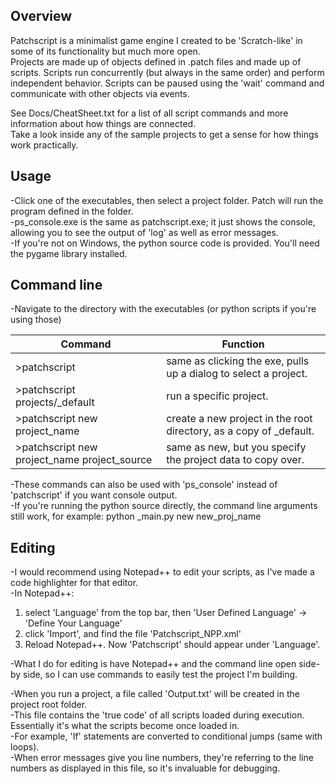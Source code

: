 ## Overview

Patchscript is a minimalist game engine I created to be 'Scratch-like' in some of its functionality but much more open.  
Projects are made up of objects defined in .patch files and made up of scripts. Scripts run concurrently (but always in the same order) and perform independent behavior. Scripts can be paused using the 'wait' command and communicate with other objects via events.  

See Docs/CheatSheet.txt for a list of all script commands and more information about how things are connected.  
Take a look inside any of the sample projects to get a sense for how things work practically.  

## Usage

-Click one of the executables, then select a project folder. Patch will run the program defined in the folder.  
-ps_console.exe is the same as patchscript.exe; it just shows the console, allowing you to see the output of 'log' as well as error messages.  
-If you're not on Windows, the python source code is provided. You'll need the pygame library installed.  

## Command line

-Navigate to the directory with the executables (or python scripts if you're using those)  

| Command | Function |
| ------- | -------- |
| \>patchscript | same as clicking the exe, pulls up a dialog to select a project. |
| \>patchscript projects/_default | run a specific project. |
| \>patchscript new project_name | create a new project in the root directory, as a copy of _default. |
| \>patchscript new project_name project_source | same as new, but you specify the project data to copy over. |

-These commands can also be used with 'ps_console' instead of 'patchscript' if you want console output.  
-If you're running the python source directly, the command line arguments still work, for example: python _main.py new new_proj_name   

## Editing

-I would recommend using Notepad++ to edit your scripts, as I've made a code highlighter for that editor.  
-In Notepad++:  

1. select 'Language' from the top bar, then 'User Defined Language' -> 'Define Your Language'  
2. click 'Import', and find the file 'Patchscript_NPP.xml'  
3. Reload Notepad++. Now 'Patchscript' should appear under 'Language'.  

-What I do for editing is have Notepad++ and the command line open side-by side, so I can use commands to easily test the project I'm building.  


-When you run a project, a file called 'Output.txt' will be created in the project root folder.  
-This file contains the 'true code' of all scripts loaded during execution. Essentially it's what the scripts become once loaded in.  
-For example, 'If' statements are converted to conditional jumps (same with loops).  
-When error messages give you line numbers, they're referring to the line numbers as displayed in this file, so it's invaluable for debugging.  
	
	
